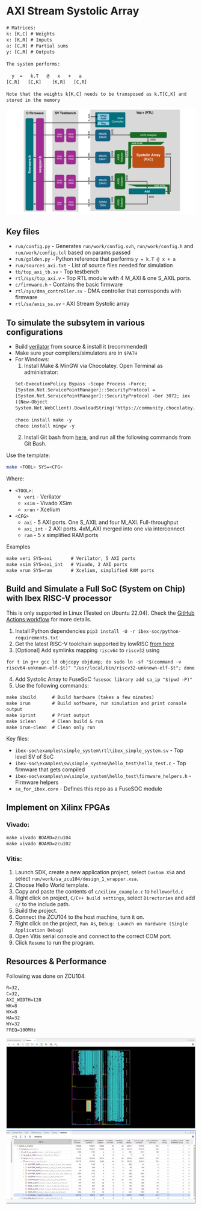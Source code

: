 # AXI Stream Systolic Array

```
# Matrices:
k: [K,C] # Weights
x: [K,R] # Inputs
a: [C,R] # Partial sums
y: [C,R] # Outputs

The system performs:

  y  =   k.T   @   x   +   a
[C,R]   [C,K]    [K,R]   [C,R]

Note that the weights k[K,C] needs to be transposed as k.T[C,K] and stored in the memory
```

![Full System](docs/sys.png)

## Key files

* `run/config.py` - Generates `run/work/config.svh`, `run/work/config.h` and `run/work/config.tcl` based on params passed
* `run/golden.py` - Python reference that performs `y = k.T @ x + a`
* `run/sources_axi.txt` - List of source files needed for simulation
* `tb/top_axi_tb.sv` - Top testbench
* `rtl/sys/top_axi.v` - Top RTL module with 4 M_AXI & one S_AXIL ports.
* `c/firmware.h` - Contains the basic firmware
* `rtl/sys/dma_controller.sv` - DMA controller that corresponds with firmware
* `rtl/sa/axis_sa.sv` - AXI Stream Systolic array

## To simulate the subsytem in various configurations

* Build [verilator](https://github.com/verilator/verilator) from source & install it (recommended)
* Make sure your compilers/simulators are in `$PATH`
* For Windows:
  1. Install Make & MinGW via Chocolatey. Open Terminal as administrator:
    ```
    Set-ExecutionPolicy Bypass -Scope Process -Force; [System.Net.ServicePointManager]::SecurityProtocol = [System.Net.ServicePointManager]::SecurityProtocol -bor 3072; iex ((New-Object System.Net.WebClient).DownloadString('https://community.chocolatey.org/install.ps1'))

    choco install make -y
    choco install mingw -y
    ```
  2. Install Git bash from [here](https://gitforwindows.org/), and run all the following commands from Git Bash.

Use the template:
```bash
make <TOOL> SYS=<CFG>
```

Where:
* `<TOOL>`:
  * `veri` - Verilator
  * `xsim` - Vivado XSim 
  * `xrun` - Xcelium
* `<CFG>`
  * `axi` - 5 AXI ports. One S_AXIL and four M_AXI. Full-throughput 
  * `axi_int` - 2 AXI ports. 4xM_AXI merged into one via interconnect
  * `ram` - 5 x simplified RAM ports

Examples
```
make veri SYS=axi       # Verilator, 5 AXI ports
make xsim SYS=axi_int   # Vivado, 2 AXI ports
make xrun SYS=ram       # Xcelium, simplified RAM ports
```

## Build and Simulate a Full SoC (System on Chip) with Ibex RISC-V processor

This is only supported in Linux (Tested on Ubuntu 22.04).
Check the [GitHub Actions workflow](https://github.com/abarajithan11/axis-systolic-array/blob/aba-ibex-soc/.github/workflows/verify.yaml) for more details.

1. Install Python dependencies `pip3 install -U -r ibex-soc/python-requirements.txt`
2. Get the latest RISC-V toolchain supported by lowRISC [from here](https://github.com/lowRISC/lowrisc-toolchains/releases)
3. [Optional] Add symlinks mapping `riscv64` to `riscv32` using 
  ```
  for t in g++ gcc ld objcopy objdump; do sudo ln -sf "$(command -v riscv64-unknown-elf-$t)" "/usr/local/bin/riscv32-unknown-elf-$t"; done
  ```
4. Add Systolic Array to FuseSoC `fusesoc library add sa_ip "$(pwd -P)"`
5. Use the following commands:

```
make ibuild      # Build hardware (takes a few minutes)
make irun        # Build software, run simulation and print console output
make iprint      # Print output
make iclean      # Clean build & run
make irun-clean  # Clean only run
```

Key files:

* `ibex-soc\examples\simple_system\rtl\ibex_simple_system.sv` - Top level SV of SoC
* `ibex-soc\examples\sw\simple_system\hello_test\hello_test.c` - Top firmware that gets compiled
* `ibex-soc\examples\sw\simple_system\hello_test\firmware_helpers.h` - Firmware helpers
* `sa_for_ibex.core` - Defines this repo as a FuseSOC module


## Implement on Xilinx FPGAs

### Vivado: 

```
make vivado BOARD=zcu104
make vivado BOARD=zcu102
```

### Vitis:

1. Launch SDK, create a new application project, select `Custom XSA` and select `run/work/sa_zcu104/design_1_wrapper.xsa`.
1. Choose Hello World template.
1. Copy and paste the contents of `c/xilinx_example.c` to `helloworld.c`
1. Right click on project, `C/C++ build settings`, select `Directories` and add `c/` to the include path.
1. Build the project.
1. Connect the ZCU104 to the host machine, turn it on.
1. Right click on the project, `Run As`, `Debug: Launch on Hardware (Single Application Debug)`
1. Open Vitis serial console and connect to the correct COM port.
1. Click `Resume` to run the program.

## Resources & Performance

Following was done on ZCU104. 
```
R=32,
C=32,
AXI_WIDTH=128
WK=8
WX=8
WA=32
WY=32
FREQ=100MHz
```

![FPGA](docs/fpga.png)
